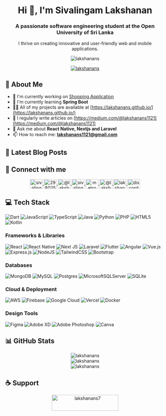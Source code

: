 <h1 align="center">Hi 👋, I'm Sivalingam Lakshanan</h1>
<h3 align="center">A passionate software engineering student at the Open University of Sri Lanka</h3>
<p align="center">I thrive on creating innovative and user-friendly web and mobile applications.</p>

<p align="center">
  <img src="https://komarev.com/ghpvc/?username=lakshanans&label=Profile%20views&color=0e75b6&style=flat" alt="lakshanans" />
</p>

<p align="center">
  <a href="https://github.com/ryo-ma/github-profile-trophy">
    <img src="https://github-profile-trophy.vercel.app/?username=lakshanans" alt="lakshanans" />
  </a>
</p>

## 🚀 About Me
- 🔭 I'm currently working on [Shopping Application](https://github.com/LakshananS/shopping_ap.git)
- 🌱 I'm currently learning **Spring Boot**
- 👨‍💻 All of my projects are available at [https://lakshanans.github.io/](https://lakshanans.github.io/)
- 📝 I regularly write articles on [https://medium.com/@lakshanans1121](https://medium.com/@lakshanans1121)
- 💬 Ask me about **React Native, Nextjs and Laravel**
- 📫 How to reach me: **lakshanans1121@gmail.com**

## 📝 Latest Blog Posts
<!-- BLOG-POST-LIST:START -->
<!-- BLOG-POST-LIST:END -->

## 🔗 Connect with me
<p align="center">
  <a href="https://linkedin.com/in/sivalingam-lakshanan" target="blank">
    <img align="center" src="https://raw.githubusercontent.com/rahuldkjain/github-profile-readme-generator/master/src/images/icons/Social/linked-in-alt.svg" alt="sivalingam-lakshanan" height="30" width="40" />
  </a>
  <a href="https://stackoverflow.com/users/29802527/sivalingam-lakshanan" target="blank">
    <img align="center" src="https://raw.githubusercontent.com/rahuldkjain/github-profile-readme-generator/master/src/images/icons/Social/stack-overflow.svg" alt="29802527/sivalingam-lakshanan" height="30" width="40" />
  </a>
  <a href="https://medium.com/@lakshanans1121" target="blank">
    <img align="center" src="https://raw.githubusercontent.com/rahuldkjain/github-profile-readme-generator/master/src/images/icons/Social/medium.svg" alt="@lakshanans1121" height="30" width="40" />
  </a>
  <a href="https://fb.com/sivalingamlakshanan" target="blank">
    <img align="center" src="https://raw.githubusercontent.com/rahuldkjain/github-profile-readme-generator/master/src/images/icons/Social/facebook.svg" alt="sivalingamlakshanan" height="30" width="40" />
  </a>
  <a href="https://www.youtube.com/c/metromanithan1" target="blank">
    <img align="center" src="https://raw.githubusercontent.com/rahuldkjain/github-profile-readme-generator/master/src/images/icons/Social/youtube.svg" alt="metromanithan1" height="30" width="40" />
  </a>
  <a href="https://www.hackerrank.com/@lakshanans1121" target="blank">
    <img align="center" src="https://raw.githubusercontent.com/rahuldkjain/github-profile-readme-generator/master/src/images/icons/Social/hackerrank.svg" alt="@lakshanans1121" height="30" width="40" />
  </a>
  <a href="https://www.leetcode.com/lakshanan" target="blank">
    <img align="center" src="https://raw.githubusercontent.com/rahuldkjain/github-profile-readme-generator/master/src/images/icons/Social/leet-code.svg" alt="lakshanan" height="30" width="40" />
  </a>
  <a href="https://discord.gg/gCwbcvpy" target="blank">
    <img align="center" src="https://raw.githubusercontent.com/rahuldkjain/github-profile-readme-generator/master/src/images/icons/Social/discord.svg" alt="discord" height="30" width="40" />
  </a>
</p>

## 💻 Tech Stack
![Dart](https://img.shields.io/badge/dart-%230175C2.svg?style=for-the-badge&logo=dart&logoColor=white)
![JavaScript](https://img.shields.io/badge/javascript-%23323330.svg?style=for-the-badge&logo=javascript&logoColor=%23F7DF1E)
![TypeScript](https://img.shields.io/badge/typescript-%23007ACC.svg?style=for-the-badge&logo=typescript&logoColor=white)
![Java](https://img.shields.io/badge/java-%23ED8B00.svg?style=for-the-badge&logo=openjdk&logoColor=white)
![Python](https://img.shields.io/badge/python-3670A0?style=for-the-badge&logo=python&logoColor=ffdd54)
![PHP](https://img.shields.io/badge/php-%23777BB4.svg?style=for-the-badge&logo=php&logoColor=white)
![HTML5](https://img.shields.io/badge/html5-%23E34F26.svg?style=for-the-badge&logo=html5&logoColor=white)
![Kotlin](https://img.shields.io/badge/kotlin-%237F52FF.svg?style=for-the-badge&logo=kotlin&logoColor=white)

### Frameworks & Libraries
![React](https://img.shields.io/badge/react-%2320232a.svg?style=for-the-badge&logo=react&logoColor=%2361DAFB)
![React Native](https://img.shields.io/badge/react_native-%2320232a.svg?style=for-the-badge&logo=react&logoColor=%2361DAFB)
![Next JS](https://img.shields.io/badge/Next-black?style=for-the-badge&logo=next.js&logoColor=white)
![Laravel](https://img.shields.io/badge/laravel-%23FF2D20.svg?style=for-the-badge&logo=laravel&logoColor=white)
![Flutter](https://img.shields.io/badge/Flutter-%2302569B.svg?style=for-the-badge&logo=Flutter&logoColor=white)
![Angular](https://img.shields.io/badge/angular-%23DD0031.svg?style=for-the-badge&logo=angular&logoColor=white)
![Vue.js](https://img.shields.io/badge/vue.js-%2335495e.svg?style=for-the-badge&logo=vuedotjs&logoColor=%234FC08D)
![Express.js](https://img.shields.io/badge/express.js-%23404d59.svg?style=for-the-badge&logo=express&logoColor=%2361DAFB)
![NodeJS](https://img.shields.io/badge/node.js-6DA55F?style=for-the-badge&logo=node.js&logoColor=white)
![TailwindCSS](https://img.shields.io/badge/tailwindcss-%2338B2AC.svg?style=for-the-badge&logo=tailwind-css&logoColor=white)
![Bootstrap](https://img.shields.io/badge/bootstrap-%238511FA.svg?style=for-the-badge&logo=bootstrap&logoColor=white)

### Databases
![MongoDB](https://img.shields.io/badge/MongoDB-%234ea94b.svg?style=for-the-badge&logo=mongodb&logoColor=white)
![MySQL](https://img.shields.io/badge/mysql-4479A1.svg?style=for-the-badge&logo=mysql&logoColor=white)
![Postgres](https://img.shields.io/badge/postgres-%23316192.svg?style=for-the-badge&logo=postgresql&logoColor=white)
![MicrosoftSQLServer](https://img.shields.io/badge/Microsoft%20SQL%20Server-CC2927?style=for-the-badge&logo=microsoft%20sql%20server&logoColor=white)
![SQLite](https://img.shields.io/badge/sqlite-%2307405e.svg?style=for-the-badge&logo=sqlite&logoColor=white)

### Cloud & Deployment
![AWS](https://img.shields.io/badge/AWS-%23FF9900.svg?style=for-the-badge&logo=amazon-aws&logoColor=white)
![Firebase](https://img.shields.io/badge/firebase-%23039BE5.svg?style=for-the-badge&logo=firebase)
![Google Cloud](https://img.shields.io/badge/GoogleCloud-%234285F4.svg?style=for-the-badge&logo=google-cloud&logoColor=white)
![Vercel](https://img.shields.io/badge/vercel-%23000000.svg?style=for-the-badge&logo=vercel&logoColor=white)
![Docker](https://img.shields.io/badge/docker-%230db7ed.svg?style=for-the-badge&logo=docker&logoColor=white)

### Design Tools
![Figma](https://img.shields.io/badge/figma-%23F24E1E.svg?style=for-the-badge&logo=figma&logoColor=white)
![Adobe XD](https://img.shields.io/badge/Adobe%20XD-470137?style=for-the-badge&logo=Adobe%20XD&logoColor=#FF61F6)
![Adobe Photoshop](https://img.shields.io/badge/adobe%20photoshop-%2331A8FF.svg?style=for-the-badge&logo=adobe%20photoshop&logoColor=white)
![Canva](https://img.shields.io/badge/Canva-%2300C4CC.svg?style=for-the-badge&logo=Canva&logoColor=white)

## 📊 GitHub Stats
<div align="center">
  <img src="https://github-readme-stats.vercel.app/api/top-langs?username=lakshanans&show_icons=true&locale=en&layout=compact" alt="lakshanans" />
</div>

<div align="center">
  <img src="https://github-readme-stats.vercel.app/api?username=lakshanans&show_icons=true&locale=en" alt="lakshanans" />
</div>

<div align="center">
  <img src="https://github-readme-streak-stats.herokuapp.com/?user=lakshanans&" alt="lakshanans" />
</div>

## ☕ Support
<p align="center">
  <a href="https://www.buymeacoffee.com/lakshanans7">
    <img src="https://cdn.buymeacoffee.com/buttons/v2/default-yellow.png" height="50" width="210" alt="lakshanans7" />
  </a>
</p>
